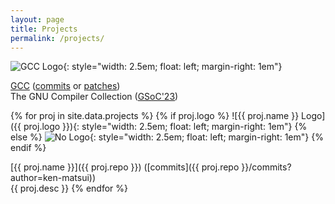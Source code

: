 ```yaml
---
layout: page
title: Projects
permalink: /projects/
---
```


![GCC Logo](https://gcc.gnu.org/img/gccegg-65.png){: style="width: 2.5em; float: left; margin-right: 1em"}

[GCC](https://gcc.gnu.org) ([commits](https://github.com/gcc-mirror/gcc/commits?author=ken-matsui) or [patches](https://gcc.gnu.org/git/?p=gcc.git&a=search&h=HEAD&st=author&s=kmatsui%40gcc.gnu.org))<br>
The GNU Compiler Collection ([GSoC'23](https://summerofcode.withgoogle.com/programs/2023/projects/SuvI1tlp))

{% for proj in site.data.projects %}
  {% if proj.logo %}
![{{ proj.name }} Logo]({{ proj.logo }}){: style="width: 2.5em; float: left; margin-right: 1em"}
  {% else %}
![No Logo](){: style="width: 2.5em; float: left; margin-right: 1em"}
  {% endif %}

  [{{ proj.name }}]({{ proj.repo }}) ([commits]({{ proj.repo }}/commits?author=ken-matsui))<br>
  {{ proj.desc }}
{% endfor %}
